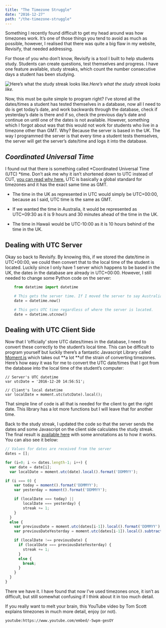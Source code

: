 ```yaml
---
title: "The Timezone Struggle"
date: "2016-12-27"
path: "/the-timezone-struggle"
---
```


Something I recently found difficult to get my head around was how timezones work. It’s one of those things you tend to avoid as much as possible, however, I realised that there was quite a big flaw in my website, Revisify, that needed addressing.

For those of you who don’t know, Revisify is a tool I built to help students study. Students can create questions, test themselves and progress. I have one feature available, study streaks, which count the number consecutive days a student has been studying.

![Here’s what the study streak looks like.](https://cdn-images-1.medium.com/max/2280/1*Xbw_3c6fwIcTBI61jgHIyw.png)_Here’s what the study streak looks like._

Now, this must be quite simple to program right? I’ve stored all the dates/times a student has tested themselves in a database, now all I need to do is get today’s date, and work backwards through the database, check if yesterday’s date is there and if so, check the previous day’s date and continue on until one of the dates is not available. However, something which I forgot about was that this would not work for students who live in a timezone other than GMT. Why? Because the server is based in the UK. The way I programmed the server is that every time a student tests themselves, the server will get the server’s date/time and logs it into the database.

## _Coordinated Universal Time_

I found out that there is something called *Coordinated Universal Time (UTC) *time. Don’t ask me why it isn’t shortened down to UTC instead of CUT, [you can read why here.](https://www.timeanddate.com/time/utc-abbreviation.html) UTC is basically a global standard for timezones and it has the exact same time as GMT.

* The time in the UK as represented in UTC would simply be UTC+00:00, because as I said, UTC time is the same as GMT.

* If we wanted the time in Australia, it would be represented as UTC+09:30 as it is 9 hours and 30 minutes ahead of the time in the UK.

* The time in Hawaii would be UTC-10:00 as it is 10 hours behind of the time in the UK.

## Dealing with UTC Server

Okay so back to Revisify. By knowing this, if we stored the date/time in UTC+00:00, we could then convert that to the local time of the student is located. Luckily since I only have 1 server which happens to be based in the UK, the dates in the database are already in UTC+00:00. However, I still needed to change some Python code on the server:

```python
    from datetime import datetime

    # This gets the server time. If I moved the server to say Australia, it would not get UTC time.
    date = datetime.now()

    # This gets UTC time regardless of where the server is located.
    date = datetime.utcnow()
```

## Dealing with UTC Client Side

Now that I ‘officially’ store UTC dates/times in the database, I need to convert these correctly to the student’s local time. This can be difficult to program yourself but luckily there’s a fantastic Javascript Library called [Moment.js](http://momentjs.com/) which takes out **a lot **of the strain of converting timezones. Here’s how easy it was for me to convert the UTC date/times that I got from the database into the local time of the student’s computer:

    // Server's UTC datetime
    var utcDate = '2016-12-20 14:56:51';

    // Client's local datetime
    var localDate = moment.utc(utcDate).local();

That simple line of code is all that is needed for the client to get the right date. This library has a lot more functions but I will leave that for another time.

Back to the study streak, I updated the code so that the server sends the dates and some Javascript on the client side calculates the study streak. The final result is [available here](https://gist.github.com/PavSidhu/8a3b04bc7f16ba6a2eb38f6803254fda) with some annotations as to how it works. You can also see it below:

```javascript
// Values for dates are received from the server
dates = [];

for (i=0; i <= dates.length-1; i++) {
  var date = date[i];
  var localDate = moment.utc(date).local().format('DDMMYY');

if (i === 0) {
    var today = moment().format('DDMMYY');
    var yesterday = moment().format('DDMMYY');

    if (localDate === today) ||
        localDate === yesterday) {
        streak += 1;
    }
  }
  else {
    var previousDate = moment.utc(dates[i-1]).local().format('DDMMYY');
    var previousDateYesterday = moment.utc(dates[i-1]).local().subtract(1, 'days').format('DDMMYY');

    if (localDate !== previousDate) {
      if (localDate === previousDateYesterday) {
        streak += 1;
      }
      else {
        break;
      }
    }
  }
}
```

There we have it. I have found that now I’ve used timezones once, it isn’t as difficult, but still somewhat confusing if I think about it in too much detail.

If you really want to melt your brain, this YouTube video by Tom Scott explains timezones in much more detail, enjoy (or not).

`youtube:https://www.youtube.com/embed/-5wpm-gesOY`
